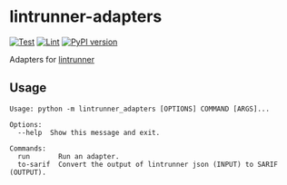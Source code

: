# lintrunner-adapters

[![Test](https://github.com/justinchuby/lintrunner-adapters/actions/workflows/test.yml/badge.svg)](https://github.com/justinchuby/lintrunner-adapters/actions/workflows/test.yml) [![Lint](https://github.com/justinchuby/lintrunner-adapters/actions/workflows/lint.yml/badge.svg)](https://github.com/justinchuby/lintrunner-adapters/actions/workflows/lint.yml) [![PyPI version](https://badge.fury.io/py/lintrunner-adapters.svg)](https://badge.fury.io/py/lintrunner-adapters)

Adapters for [lintrunner](https://github.com/suo/lintrunner)

## Usage

```text
Usage: python -m lintrunner_adapters [OPTIONS] COMMAND [ARGS]...

Options:
  --help  Show this message and exit.

Commands:
  run       Run an adapter.
  to-sarif  Convert the output of lintrunner json (INPUT) to SARIF (OUTPUT).
```
